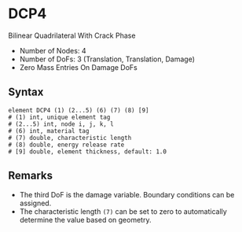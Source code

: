 # DCP4

Bilinear Quadrilateral With Crack Phase

* Number of Nodes: 4
* Number of DoFs: 3 (Translation, Translation, Damage)
* Zero Mass Entries On Damage DoFs

## Syntax

```
element DCP4 (1) (2...5) (6) (7) (8) [9]
# (1) int, unique element tag
# (2...5) int, node i, j, k, l
# (6) int, material tag
# (7) double, characteristic length
# (8) double, energy release rate
# [9] double, element thickness, default: 1.0
```

## Remarks

* The third DoF is the damage variable. Boundary conditions can be assigned.
* The characteristic length `(7)` can be set to zero to automatically determine the value based on geometry.
